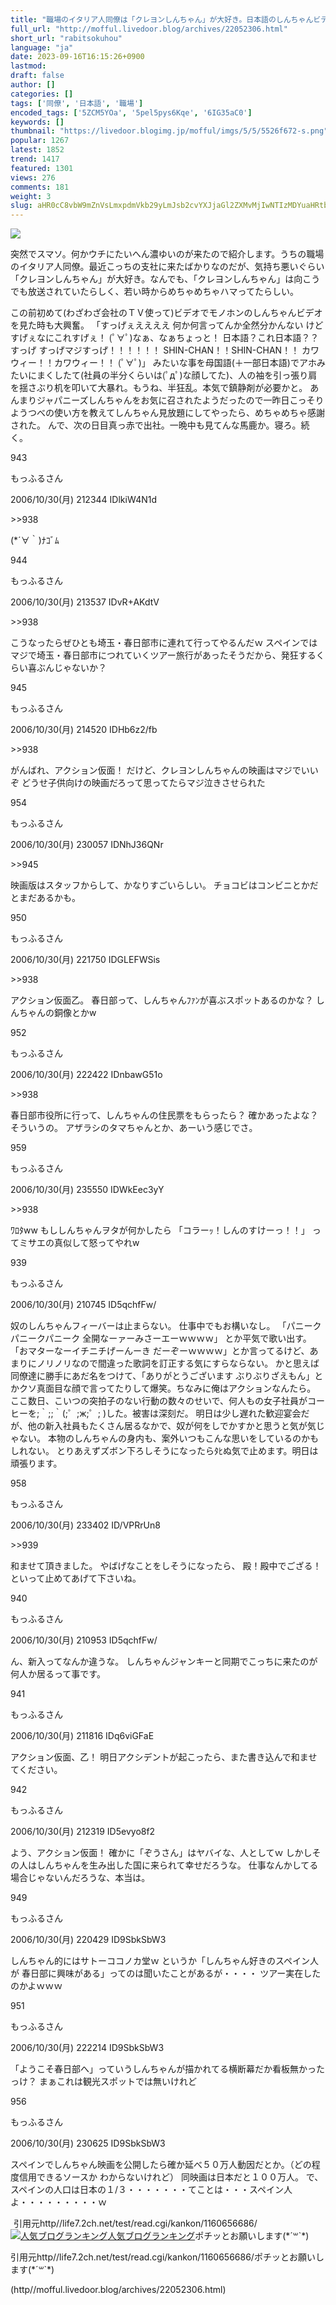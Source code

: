 ```yaml
---
title: "職場のイタリア人同僚は「クレヨンしんちゃん」が大好き。日本語のしんちゃんビデオを見せてあげたらwww "
full_url: "http://mofful.livedoor.blog/archives/22052306.html"
short_url: "rabitsokuhou"
language: "ja"
date: 2023-09-16T16:15:26+0900
lastmod: 
draft: false
author: []
categories: []
tags: ['同僚', '日本語', '職場']
encoded_tags: ['5ZCM5YOa', '5pel5pys6Kqe', '6IG35aC0']
keywords: []
thumbnail: "https://livedoor.blogimg.jp/mofful/imgs/5/5/5526f672-s.png"
popular: 1267
latest: 1852
trend: 1417
featured: 1301
views: 276
comments: 181
weight: 3
slug: aHR0cC8vbW9mZnVsLmxpdmVkb29yLmJsb2cvYXJjaGl2ZXMvMjIwNTIzMDYuaHRtbA==
---
```


![](https://livedoor.blogimg.jp/mofful/imgs/5/5/5526f672-s.png)

<div><p class='t_b'>突然でスマソ。何かウチにたいへん濃ゆいのが来たので紹介します。うちの職場のイタリア人同僚。最近こっちの支社に来たばかりなのだが、気持ち悪いぐらい「クレヨンしんちゃん」が大好き。なんでも、「クレヨンしんちゃん」は向こうでも放送されていたらしく、若い時からめちゃめちゃハマってたらしい。</p><p class='t_h'></p><p class='t_b'> この前初めて(わざわざ会社のＴＶ使って)ビデオでモノホンのしんちゃんビデオを見た時も大興奮。 「すっげぇええええ 何か何言ってんか全然分かんない けどすげぇなにこれすげぇ！ (ﾟ∀ﾟ)なぁ、なぁちょっと！ 日本語？これ日本語？？すっげ すっげマジすっげ！！！！！！ SHIN-CHAN！！SHIN-CHAN！！ カワウィー！！カワウィー！！ (ﾟ∀ﾟ)」 みたいな事を母国語(＋一部日本語)でアホみたいにまくしたて(社員の半分くらいは(ﾟдﾟ)な顔してた)、人の袖を引っ張り肩を揺さぶり机を叩いて大暴れ。もうね、半狂乱。本気で鎮静剤が必要かと。 あんまりジャパニーズしんちゃんをお気に召されたようだったので一昨日こっそりようつべの使い方を教えてしんちゃん見放題にしてやったら、めちゃめちゃ感謝された。 んで、次の日目真っ赤で出社。一晩中も見てんな馬鹿か。寝ろ。続く。 </p> <p class='t_h t_i'>943 <p>もっふるさん</p> <p> 2006/10/30(月) 212344 IDlkiW4N1d</p></p> <p class='t_b t_i'> <p class='anchor'>>>938</p> (*´∀｀)ﾅｺﾞﾑ </p> <p class='t_h t_i'>944 <p>もっふるさん</p> <p> 2006/10/30(月) 213537 IDvR+AKdtV</p></p> <p class='t_b t_i'> <p class='anchor'>>>938</p> こうなったらぜひとも埼玉・春日部市に連れて行ってやるんだｗ スペインではマジで埼玉・春日部市につれていくツアー旅行があったそうだから、発狂するくらい喜ぶんじゃないか？ </p> <p class='t_h t_i'>945 <p>もっふるさん</p> <p> 2006/10/30(月) 214520 IDHb6z2/fb</p></p> <p class='t_b t_i'> <p class='anchor'>>>938</p> がんばれ、アクション仮面！ だけど、クレヨンしんちゃんの映画はマジでいいぞ どうせ子供向けの映画だろって思ってたらマジ泣きさせられた </p> <p class='t_h t_i'>954 <p>もっふるさん</p> <p> 2006/10/30(月) 230057 IDNhJ36QNr</p></p> <p class='t_b t_i'> <p class='anchor'>>>945</p> 映画版はスタッフからして、かなりすごいらしい。 チョコビはコンビニとかだとまだあるかも。 </p> <p class='t_h t_i'>950 <p>もっふるさん</p> <p> 2006/10/30(月) 221750 IDGLEFWSis</p></p> <p class='t_b t_i'> <p class='anchor'>>>938</p>アクション仮面乙。 春日部って、しんちゃんﾌｧﾝが喜ぶスポットあるのかな？ しんちゃんの銅像とかw </p> <p class='t_h t_i'>952 <p>もっふるさん</p> <p> 2006/10/30(月) 222422 IDnbawG51o</p></p> <p class='t_b t_i'> <p class='anchor'>>>938</p> 春日部市役所に行って、しんちゃんの住民票をもらったら？ 確かあったよな？そういうの。 アザラシのタマちゃんとか、あーいう感じでさ。 </p> <p class='t_h t_i'>959 <p>もっふるさん</p> <p> 2006/10/30(月) 235550 IDWkEec3yY</p></p> <p class='t_b t_i'> <p class='anchor'>>>938</p> ﾜﾛﾀww もししんちゃんヲタが何かしたら 「コラーｯ！しんのすけーっ！！」 ってミサエの真似して怒ってやれw </p> <p class='t_h'>939 <p>もっふるさん</p> <p> 2006/10/30(月) 210745 ID5qchfFw/</p></p> <p class='t_b'> 奴のしんちゃんフィーバーは止まらない。 仕事中でもお構いなし。 「パニークパニークパニーク 全開なーァーみさーエーｗｗｗｗ」 とか平気で歌い出す。 「おマターなーイチニチげーんーき だーぞーｗｗｗｗ」とか言ってるけど、あまりにノリノリなので間違った歌詞を訂正する気にすらならない。 かと思えば同僚達に勝手にあだ名をつけて、「ありがとうございます ぶりぶりざえもん」とかクソ真面目な顔で言ってたりして爆笑。ちなみに俺はアクションなんたら。 ここ数日、こいつの突拍子のない行動の数々のせいで、何人もの女子社員がコーヒーを;｀;;｀(;゜;ж;゜; )した。被害は深刻だ。 明日は少し遅れた歓迎宴会だが、他の新入社員もたくさん居るなかで、奴が何をしでかすかと思うと気が気じゃない。 本物のしんちゃんの身内も、案外いつもこんな思いをしているのかもしれない。 とりあえずズボン下ろしそうになったらﾀﾋぬ気で止めます。明日は頑張ります。 </p> <p class='t_h t_i'>958 <p>もっふるさん</p> <p> 2006/10/30(月) 233402 ID/VPRrUn8</p></p> <p class='t_b t_i'> <p class='anchor'>>>939</p> 和ませて頂きました。 やばげなことをしそうになったら、 殿！殿中でござる！といって止めてあげて下さいね。 </p> <p class='t_h'>940 <p>もっふるさん</p> <p> 2006/10/30(月) 210953 ID5qchfFw/</p></p> <p class='t_b'> ん、新入ってなんか違うな。 しんちゃんジャンキーと同期でこっちに来たのが何人か居るって事です。 </p> <p class='t_h'>941 <p>もっふるさん</p> <p> 2006/10/30(月) 211816 IDq6viGFaE</p></p> <p class='t_b'> アクション仮面、乙！ 明日アクシデントが起こったら、また書き込んで和ませてください。 </p> <p class='t_h'>942 <p>もっふるさん</p> <p> 2006/10/30(月) 212319 ID5evyo8f2</p></p> <p class='t_b'> よう、アクション仮面！ 確かに「ぞうさん」はヤバイな、人としてｗ しかしその人はしんちゃんを生み出した国に来られて幸せだろうな。 仕事なんかしてる場合じゃないんだろうな、本当は。</p> <p class='t_h'>949 <p>もっふるさん</p> <p> 2006/10/30(月) 220429 ID9SbkSbW3</p></p> <p class='t_b'> しんちゃん的にはサトーココノカ堂ｗ というか「しんちゃん好きのスペイン人が 春日部に興味がある」ってのは聞いたことがあるが・・・・ ツアー実在したのかよｗｗｗ </p> <p class='t_h'>951 <p>もっふるさん</p> <p> 2006/10/30(月) 222214 ID9SbkSbW3</p></p> <p class='t_b'> 「ようこそ春日部へ」っていうしんちゃんが描かれてる横断幕だか看板無かったっけ？ まぁこれは観光スポットでは無いけれど </p> <p class='t_h'>956 <p>もっふるさん</p> <p> 2006/10/30(月) 230625 ID9SbkSbW3</p></p> <p class='t_b'> スペインでしんちゃん映画を公開したら確か延べ５０万人動因だとか。（どの程度信用できるソースか わからないけれど） 同映画は日本だと１００万人。 で、スペインの人口は日本の１/３・・・・・・・てことは・・・スペイン人よ・・・・・・・・・ｗ </p> <img alt='' src='https//www15.a8.net/0.gif?a8mat=3BDUGQ+4RHMA+2HOM+BWGDT' height='1' width='1' border='0'> 引用元http//life7.2ch.net/test/read.cgi/kankon/1160656686/<a href='//blog.with2.net/link/?2036932'><img src='https//blog.with2.net/img/banner/banner_21.gif' title='人気ブログランキング'></a><a href='//blog.with2.net/link/?2036932'>人気ブログランキング</a>ポチッとお願いします(*´꒳`*)<img border='0' width='1' height='1' src='https//www11.a8.net/0.gif?a8mat=3BDUGQ+4RHMA+2HOM+BS629' alt=''> <p>引用元http//life7.2ch.net/test/read.cgi/kankon/1160656686/ポチッとお願いします(*´꒳`*)</p></div>

(http//mofful.livedoor.blog/archives/22052306.html)
